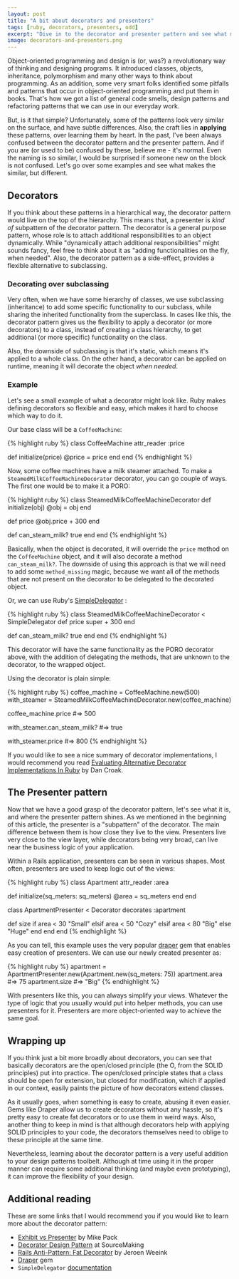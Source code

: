 ```yaml
---
layout: post
title: "A bit about decorators and presenters"
tags: [ruby, decorators, presenters, odd]
excerpt: "Dive in to the decorator and presenter pattern and see what makes them simillar, but unique"
image: decorators-and-presenters.png
---
```


Object-oriented programming and design is (or, was?) a revolutionary way of
thinking and designing programs. It introduced classes, objects, inheritance,
polymorphism and many other ways to think about programming. As an addition, some
very smart folks identified some pitfalls and patterns that occur in
object-oriented programming and put them in books. That's how we got a list of
general code smells, design patterns and refactoring patterns that we can use in
our everyday work.

But, is it that simple? Unfortunately, some of the patterns look very similar on
the surface, and have subtle differences. Also, the craft lies in **applying**
these patterns, over learning them by heart. In the past, I've been always
confused between the decorator pattern and the presenter pattern. And if you are
(or used to be) confused by these, believe me - it's normal. Even the naming is
so similar, I would be surprised if someone new on the block is not confused.
Let's go over some examples and see what makes the similar, but different.

## Decorators

If you think about these patterns in a hierarchical way, the decorator pattern
would live on the top of the hierarchy. This means that, a presenter is *kind of*
subpattern of the decorator pattern. The decorator is a general purpose pattern,
whose role is to attach additional responsibilities to an object dynamically.
While "dynamically attach additional responsibilities" might sounds fancy, feel
free to think about it as "adding functionalities on the fly, when needed". Also,
the decorator pattern as a side-effect, provides a flexible alternative to
subclassing.

### Decorating over subclassing

Very often, when we have some hierarchy of classes, we use subclassing
(inheritance) to add some specific functionality to our subclass, while sharing
the inherited functionality from the superclass. In cases like this, the
decorator pattern gives us the flexibility to apply a decorator (or more
decorators) to a class, instead of creating a class hierarchy, to get additional
(or more specific) functionality on the class.

Also, the downside of subclassing is that it's static, which means it's applied
to a whole class. On the other hand, a decorator can be applied on runtime,
meaning it will decorate the object *when needed*.

### Example

Let's see a small example of what a decorator might look like. Ruby makes
defining decorators so flexible and easy, which makes it hard to choose which
way to do it.

Our base class will be a `CoffeeMachine`:

{% highlight ruby %}
class CoffeeMachine
  attr_reader :price

  def initialize(price)
    @price = price
  end
end
{% endhighlight %}

Now, some coffee machines have a milk steamer attached. To make a
`SteamedMilkCoffeeMachineDecorator` decorator, you can go couple of ways. The
first one would be to make it a PORO:

{% highlight ruby %}
class SteamedMilkCoffeeMachineDecorator
  def initialize(obj)
    @obj = obj
  end

  def price
    @obj.price + 300
  end

  def can_steam_milk?
    true
  end
end
{% endhighlight %}

Basically, when the object is decorated, it will override the `price` method
on the `CoffeeMachine` object, and it will also decorate a method
`can_steam_milk?`. The downside of using this approach is that we will need to
add some `method_missing` magic, because we want all of the methods that are not
present on the decorator to be delegated to the decorated object.

Or, we can use Ruby's
[SimpleDelegator](http://ruby-doc.org/stdlib-2.1.0/libdoc/delegate/rdoc/SimpleDelegator.html)
:

{% highlight ruby %}
class SteamedMilkCoffeeMachineDecorator < SimpleDelegator
  def price
    super + 300
  end

  def can_steam_milk?
    true
  end
end
{% endhighlight %}

This decorator will have the same functionality as the PORO decorator above, with
the addition of delegating the methods, that are unknown to the decorator, to
the wrapped object.

Using the decorator is plain simple:

{% highlight ruby %}
coffee_machine = CoffeeMachine.new(500)
with_steamer = SteamedMilkCoffeeMachineDecorator.new(coffee_machine)

coffee_machine.price
#=> 500

with_steamer.can_steam_milk?
#=> true

with_steamer.price
#=> 800
{% endhighlight %}

If you would like to see a nice summary of decorator implementations, I would
recommend you read
[Evaluating Alternative Decorator Implementations In Ruby](https://robots.thoughtbot.com/evaluating-alternative-decorator-implementations-in)
by Dan Croak.

## The Presenter pattern

Now that we have a good grasp of the decorator pattern, let's see what it is,
and where the presenter pattern shines. As we mentioned in the beginning of this
article, the presenter is a "subpattern" of the decorator. The main difference
between them is how close they live to the view. Presenters live very close to
the view layer, while decorators being very broad, can live near the business
logic of your application.

Within a Rails application, presenters can be seen in various shapes. Most often,
presenters are used to keep logic out of the views:

{% highlight ruby %}
class Apartment
  attr_reader :area

  def initialize(sq_meters: sq_meters)
    @area = sq_meters
  end
end

class ApartmentPresenter < Decorator
  decorates :apartment

  def size
    if area < 30
      "Small"
    elsif area < 50
      "Cozy"
    elsif area < 80
      "Big"
    else
      "Huge"
    end
  end
end
{% endhighlight %}

As you can tell, this example uses the very popular
[draper](https://github.com/drapergem/draper) gem that enables easy creation of
presenters. We can use our newly created presenter as:

{% highlight ruby %}
apartment = ApartmentPresenter.new(Apartment.new(sq_meters: 75))
apartment.area #=> 75
apartment.size #=> "Big"
{% endhighlight %}

With presenters like this, you can always simplify your views. Whatever the type
of logic that you usually would put into helper methods, you can use presenters
for it. Presenters are more object-oriented way to achieve the same goal.

## Wrapping up

If you think just a bit more broadly about decorators, you can see that basically
decorators are the open/closed principle (the O, from the SOLID principles) put
into practice. The open/closed principle states that a class should be open
for extension, but closed for modification, which if applied in our context,
easily paints the picture of how decorators extend classes.

As it usually goes, when something is easy to create, abusing it even easier.
Gems like Draper allow us to create decorators without any hassle, so it's pretty
easy to create fat decorators or to use them in weird ways. Also, another thing
to keep in mind is that although decorators help with applying SOLID principles
to your code, the decorators themselves need to oblige to these principle at the
same time.

Nevertheless, learning about the decorator pattern is a very useful addition to
your design patterns toolbelt. Although at time using it in the proper manner can
require some additional thinking (and maybe even prototyping), it can improve the
flexibility of your design.

## Additional reading

These are some links that I would recommend you if you would like to learn more
about the decorator pattern:

- [Exhibit vs Presenter](http://mikepackdev.com/blog_posts/31-exhibit-vs-presenter) by Mike Pack
- [Decorator Design Pattern](https://sourcemaking.com/design_patterns/decorator) at SourceMaking
- [Rails Anti-Pattern: Fat Decorator](http://craftingruby.com/posts/2015/12/09/rails-antipattern-fat-decorator.html) by Jeroen Weeink
- [Draper](https://github.com/drapergem/draper) gem
- `SimpleDelegator` [documentation](http://ruby-doc.org/stdlib-2.1.0/libdoc/delegate/rdoc/SimpleDelegator.html)
